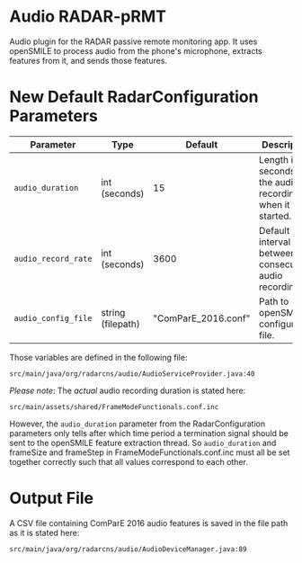 # Audio RADAR-pRMT

Audio plugin for the RADAR passive remote monitoring app. It uses openSMILE to process audio from
the phone's microphone, extracts features from it, and sends those features. 

# New Default RadarConfiguration Parameters #


| Parameter | Type | Default | Description |
| --------- | ---- | ------- | ----------- |
| `audio_duration` | int (seconds) | 15 | Length in seconds of the audio recording when it started.  |
| `audio_record_rate` | int (seconds) | 3600 | Default interval between two consecutive audio recordings.  |
| `audio_config_file` | string (filepath) | "ComParE_2016.conf" |  Path to openSMILE configuration file. |

Those variables are defined in the following file:

```
src/main/java/org/radarcns/audio/AudioServiceProvider.java:40
```

_Please note_:
The *actual* audio recording duration is stated here:

```
src/main/assets/shared/FrameModeFunctionals.conf.inc
```

However, the ```audio_duration``` parameter from the RadarConfiguration parameters only tells after
which time period a termination signal should be sent to the openSMILE feature extraction thread.
So ```audio_duration``` and frameSize and frameStep in FrameModeFunctionals.conf.inc must all be set
together correctly such that all values correspond to each other.


# Output File #

A CSV file containing ComParE 2016 audio features is saved in the file path as it is stated here:

```
src/main/java/org/radarcns/audio/AudioDeviceManager.java:89
```

